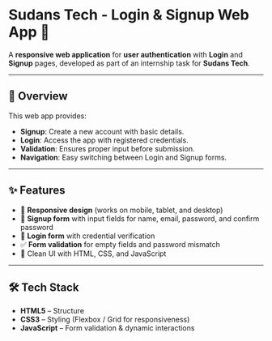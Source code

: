 # Sudans Tech - Login & Signup Web App 🔐

A **responsive web application** for **user authentication** with **Login** and **Signup** pages, developed as part of an internship task for **Sudans Tech**.

---

## 📌 Overview

This web app provides:
- **Signup**: Create a new account with basic details.
- **Login**: Access the app with registered credentials.
- **Validation**: Ensures proper input before submission.
- **Navigation**: Easy switching between Login and Signup forms.

---

## ✨ Features

- 📱 **Responsive design** (works on mobile, tablet, and desktop)
- 📝 **Signup form** with input fields for name, email, password, and confirm password
- 🔑 **Login form** with credential verification
- ✅ **Form validation** for empty fields and password mismatch
- 🎨 Clean UI with HTML, CSS, and JavaScript

---

## 🛠️ Tech Stack

- **HTML5** – Structure  
- **CSS3** – Styling (Flexbox / Grid for responsiveness)  
- **JavaScript** – Form validation & dynamic interactions  

